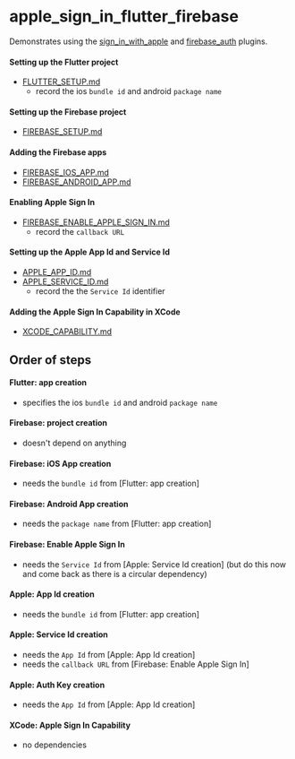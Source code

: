 # apple_sign_in_flutter_firebase

Demonstrates using the [sign_in_with_apple](https://github.com/aboutyou/dart_packages/tree/master/packages/sign_in_with_apple) and [firebase_auth]() plugins.

#### Setting up the Flutter project 
- [FLUTTER_SETUP.md](https://github.com/nickmeinhold/apple-sign-in-flutter-firebase/blob/master/FLUTTER_SETUP.md)
  - record the ios `bundle id` and android `package name` 

#### Setting up the Firebase project
- [FIREBASE_SETUP.md](https://github.com/nickmeinhold/apple-sign-in-flutter-firebase/blob/master/FIREBASE_SETUP.md)

#### Adding the Firebase apps 
- [FIREBASE_IOS_APP.md](https://github.com/nickmeinhold/apple-sign-in-flutter-firebase/blob/master/FIREBASE_IOS_APP.md)
- [FIREBASE_ANDROID_APP.md](https://github.com/nickmeinhold/apple-sign-in-flutter-firebase/blob/master/FIREBASE_ANDROID_APP.md)

#### Enabling Apple Sign In 
- [FIREBASE_ENABLE_APPLE_SIGN_IN.md](https://github.com/nickmeinhold/apple-sign-in-flutter-firebase/blob/master/FIREBASE_ENABLE_APPLE_SIGN_IN.md)
  - record the `callback URL` 

#### Setting up the Apple App Id and Service Id  
- [APPLE_APP_ID.md](https://github.com/nickmeinhold/apple-sign-in-flutter-firebase/blob/master/APPLE_APP_ID.md)
- [APPLE_SERVICE_ID.md](https://github.com/nickmeinhold/apple-sign-in-flutter-firebase/blob/master/APPLE_SERVICE_ID.md)
  - record the the `Service Id` identifier 

#### Adding the Apple Sign In Capability in XCode 
- [XCODE_CAPABILITY.md](https://github.com/nickmeinhold/apple-sign-in-flutter-firebase/blob/master/XCODE_CAPABILITY.md)

## Order of steps 

#### Flutter: app creation 
- specifies the ios `bundle id` and android `package name` 

#### Firebase: project creation 
- doesn't depend on anything

#### Firebase: iOS App creation 
- needs the `bundle id` from [Flutter: app creation] 

#### Firebase: Android App creation 
- needs the `package name` from [Flutter: app creation] 

#### Firebase: Enable Apple Sign In 
- needs the `Service Id` from [Apple: Service Id creation] (but do this now and come back as there is a circular dependency)

#### Apple: App Id creation
- needs the `bundle id` from [Flutter: app creation] 

#### Apple: Service Id creation 
- needs the `App Id` from [Apple: App Id creation] 
- needs the `callback URL` from [Firebase: Enable Apple Sign In] 

#### Apple: Auth Key creation 
- needs the `App Id` from [Apple: App Id creation] 

#### XCode: Apple Sign In Capability 
- no dependencies 